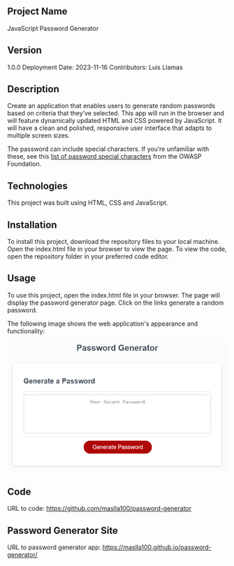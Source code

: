 ## Project Name
JavaScript Password Generator 

## Version
1.0.0 Deployment Date: 2023-11-16 Contributors: Luis Llamas

## Description

Create an application that enables users to generate random passwords based on criteria that they’ve selected. This app will run in the browser and will feature dynamically updated HTML and CSS powered by JavaScript. It will have a clean and polished, responsive user interface that adapts to multiple screen sizes.

The password can include special characters. If you’re unfamiliar with these, see this [list of password special characters](https://www.owasp.org/index.php/Password_special_characters) from the OWASP Foundation.

## Technologies

This project was built using HTML, CSS and JavaScript.

## Installation
To install this project, download the repository files to your local machine. Open the index.html file in your browser to view the page. To view the code, open the repository folder in your preferred code editor.

## Usage
To use this project, open the index.html file in your browser. The page will display the password generator page. Click on the links generate a random password.


The following image shows the web application's appearance and functionality:

![The Password Generator application displays a red button to "Generate Password".](./Assets/03-javascript-homework-demo.png)

## Code
URL to code: https://github.com/maslla100/password-generator
## Password Generator Site
URL to password generator app: https://maslla100.github.io/password-generator/
